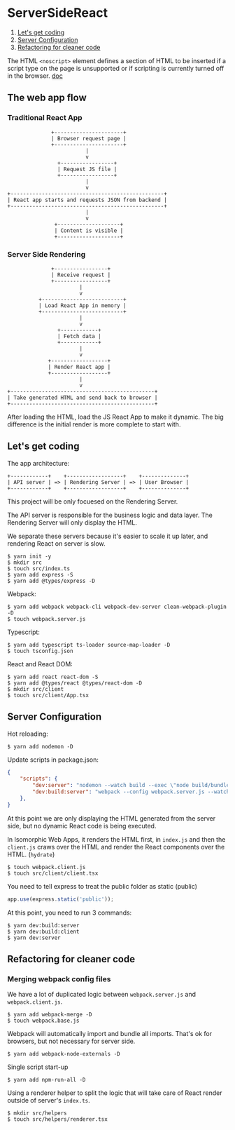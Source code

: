 # ServerSideReact

1. [Let's get coding](#lets-get-coding)
2. [Server Configuration](#server-configuration)
3. [Refactoring for cleaner code](#refactoring-for-cleaner-code)

The HTML `<noscript>` element defines a section of HTML to be inserted if a script type on the page is unsupported or if scripting is currently turned off in the browser. [doc](https://developer.mozilla.org/en-US/docs/Web/HTML/Element/noscript)

## The web app flow

### Traditional React App

```
              +----------------------+
              | Browser request page |
              +----------------------+
                         |
                         v
                +-----------------+
                | Request JS file |
                +-----------------+
                         |
                         v
+-------------------------------------------------+
| React app starts and requests JSON from backend |
+-------------------------------------------------+
                         |
                         v
               +--------------------+
               | Content is visible |
               +--------------------+
```

### Server Side Rendering

```
              +-----------------+
              | Receive request |
              +-----------------+
                       |
                       v
          +--------------------------+
          | Load React App in memory |
          +--------------------------+
                       |
                       v
                +------------+
                | Fetch data |
                +------------+
                       |
                       v
             +------------------+
             | Render React app |
             +------------------+
                       |
                       v
+----------------------------------------------+
| Take generated HTML and send back to browser |
+----------------------------------------------+
```

After loading the HTML, load the JS React App to make it dynamic. The big difference is the initial render is more complete to start with.

## Let's get coding

The app architecture:

```
+------------+    +------------------+    +--------------+
| API server | => | Rendering Server | => | User Browser |
+------------+    +------------------+    +--------------+
```

This project will be only focuesed on the Rendering Server. 

The API server is responsible for the business logic and data layer. The Rendering Server will only display the HTML.

We separate these servers because it's easier to scale it up later, and rendering React on server is slow.

```
$ yarn init -y
$ mkdir src
$ touch src/index.ts
$ yarn add express -S
$ yarn add @types/express -D
```

Webpack:
```
$ yarn add webpack webpack-cli webpack-dev-server clean-webpack-plugin -D
$ touch webpack.server.js
```

Typescript:
```
$ yarn add typescript ts-loader source-map-loader -D
$ touch tsconfig.json
```

React and React DOM:
```
$ yarn add react react-dom -S
$ yarn add @types/react @types/react-dom -D
$ mkdir src/client
$ touch src/client/App.tsx
```

## Server Configuration

Hot reloading:
```
$ yarn add nodemon -D
```

Update scripts in package.json:
```json
{
    "scripts": {
        "dev:server": "nodemon --watch build --exec \"node build/bundle.js\"",
        "dev:build:server": "webpack --config webpack.server.js --watch"
    },
}
```

At this point we are only displaying the HTML generated from the server side, but no dynamic React code is being executed.

In Isomorphic Web Apps, it renders the HTML first, in `index.js` and then the `client.js` craws over the HTML and render the React components over the HTML. (`hydrate`)

```
$ touch webpack.client.js
$ touch src/client/client.tsx
```

You need to tell express to treat the public folder as static (public)
```javascript
app.use(express.static('public'));
```

At this point, you need to run 3 commands:
```
$ yarn dev:build:server
$ yarn dev:build:client
$ yarn dev:server
```

## Refactoring for cleaner code

### Merging webpack config files

We have a lot of duplicated logic between `webpack.server.js` and `webpack.client.js`.

```
$ yarn add webpack-merge -D
$ touch webpack.base.js
```

Webpack will automatically import and bundle all imports. That's ok for browsers, but not necessary for server side.

```
$ yarn add webpack-node-externals -D
```

Single script start-up
```
$ yarn add npm-run-all -D
```

Using a renderer helper to split the logic that will take care of React render outside of server's `index.ts`.

```
$ mkdir src/helpers
$ touch src/helpers/renderer.tsx
```
